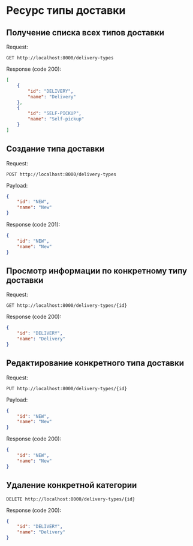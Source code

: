 # Ресурс типы доставки

## Получение списка всех типов доставки

Request:
```http request
GET http://localhost:8000/delivery-types
```

Response (code 200):
```json
[
    {
        "id": "DELIVERY",
        "name": "Delivery"
    },
    {
        "id": "SELF-PICKUP",
        "name": "Self-pickup"
    }
]
```

## Создание типа доставки

Request:
```http request
POST http://localhost:8000/delivery-types
```

Payload:
```json
{
    "id": "NEW",
    "name": "New"
}
```

Response (code 201):
```json
{
    "id": "NEW",
    "name": "New"
}
```

## Просмотр информации по конкретному типу доставки

Request:
```http request
GET http://localhost:8000/delivery-types/{id}
```

Response (code 200):
```json
{
    "id": "DELIVERY",
    "name": "Delivery"
}
```

## Редактирование конкретного типа доставки

Request:
```http request
PUT http://localhost:8000/delivery-types/{id}
```

Payload:
```json
{
    "id": "NEW",
    "name": "New"
}
```

Response (code 200):
```json
{
    "id": "NEW",
    "name": "New"
}
```

## Удаление конкретной категории

```http request
DELETE http://localhost:8000/delivery-types/{id}
```

Response (code 200):
```json
{
    "id": "DELIVERY",
    "name": "Delivery"
}
```